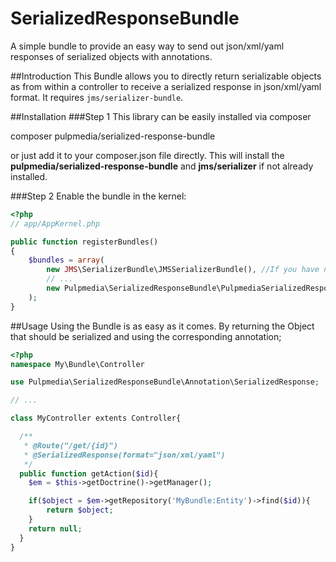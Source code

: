 SerializedResponseBundle
========================

A simple bundle to provide an easy way to send out json/xml/yaml responses of serialized objects with annotations.

##Introduction
This Bundle allows you to directly return serializable objects as from within a controller to receive a serialized response in json/xml/yaml format. It requires ``jms/serializer-bundle``.

##Installation
###Step 1
This library can be easily installed via composer

  composer pulpmedia/serialized-response-bundle

or just add it to your composer.json file directly. This will install the **pulpmedia/serialized-response-bundle** and **jms/serializer** if not already installed.

###Step 2
Enable the bundle in the kernel:

``` php
<?php
// app/AppKernel.php

public function registerBundles()
{
    $bundles = array(
        new JMS\SerializerBundle\JMSSerializerBundle(), //If you have not already done this already
        // ...
        new Pulpmedia\SerializedResponseBundle\PulpmediaSerializedResponseBundle(),
    );
}
```

##Usage
Using the Bundle is as easy as it comes. By returning the Object that should be serialized and using the corresponding annotation;

``` php
<?php
namespace My\Bundle\Controller

use Pulpmedia\SerializedResponseBundle\Annotation\SerializedResponse;

// ...

class MyController extents Controller{

  /**
   * @Route("/get/{id}")
   * @SerializedResponse(format="json/xml/yaml")
   */
  public function getAction($id){
    $em = $this->getDoctrine()->getManager();

    if($object = $em->getRepository('MyBundle:Entity')->find($id)){
        return $object;
    }
    return null;
  }
}
```

